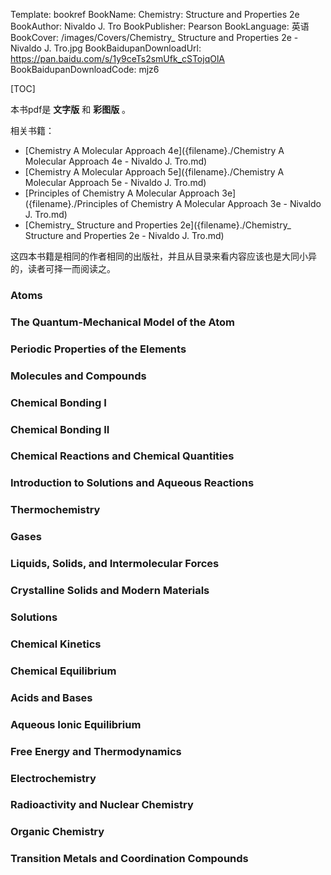 Template: bookref
BookName: Chemistry: Structure and Properties 2e
BookAuthor: Nivaldo J. Tro
BookPublisher: Pearson
BookLanguage: 英语
BookCover: /images/Covers/Chemistry_ Structure and Properties 2e - Nivaldo J. Tro.jpg
BookBaidupanDownloadUrl: https://pan.baidu.com/s/1y9ceTs2smUfk_cSTojqOlA 
BookBaidupanDownloadCode: mjz6

[TOC]

本书pdf是 **文字版**  和 **彩图版** 。



相关书籍：

- [Chemistry A Molecular Approach 4e]({filename}./Chemistry A Molecular Approach 4e - Nivaldo J. Tro.md)
- [Chemistry A Molecular Approach 5e]({filename}./Chemistry A Molecular Approach 5e - Nivaldo J. Tro.md)
- [Principles of Chemistry A Molecular Approach 3e]({filename}./Principles of Chemistry A Molecular Approach 3e - Nivaldo J. Tro.md)
- [Chemistry_ Structure and Properties 2e]({filename}./Chemistry_ Structure and Properties 2e - Nivaldo J. Tro.md)

这四本书籍是相同的作者相同的出版社，并且从目录来看内容应该也是大同小异的，读者可择一而阅读之。

### Atoms

### The Quantum-Mechanical Model of the Atom 

### Periodic Properties of the Elements 

### Molecules and Compounds

### Chemical Bonding I

### Chemical Bonding II 

### Chemical Reactions and Chemical Quantities

### Introduction to Solutions and Aqueous Reactions

### Thermochemistry

### Gases

### Liquids, Solids, and Intermolecular Forces

### Crystalline Solids and Modern Materials

### Solutions

### Chemical Kinetics

### Chemical Equilibrium

### Acids and Bases

### Aqueous Ionic Equilibrium

### Free Energy and Thermodynamics

### Electrochemistry

### Radioactivity and Nuclear Chemistry

### Organic Chemistry

### Transition Metals and Coordination Compounds

